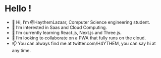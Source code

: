 # Hello !
- 👋 Hi, I’m @HaythemLazaar, Computer Science engineering student.
- 👀 I’m interested in Saas and Cloud Computing.
- 🌱 I’m currently learning React.js, Next.js and Three.js.
- 💞️ I’m looking to collaborate on a PWA that fully runs on the cloud.
- 📫 You can always find me at twitter.com/H4YTHEM, you can say hi at any time.

<!---
HaythemLazaar/HaythemLazaar is a ✨ special ✨ repository because its `README.md` (this file) appears on your GitHub profile.
You can click the Preview link to take a look at your changes.
--->
